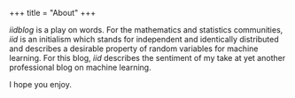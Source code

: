 +++
title = "About"
+++

*iidblog* is a play on words. For the mathematics and statistics communities,
*iid* is an initialism which stands for independent and identically distributed
and describes a desirable property of random variables for machine learning.
For this blog, *iid* describes the sentiment of my take at yet another
professional blog on machine learning.

I hope you enjoy. 
